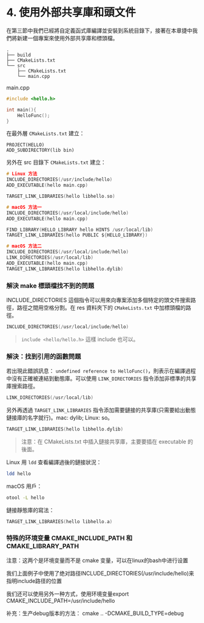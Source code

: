 # 4. 使用外部共享庫和頭文件
在第三節中我們已經將自定義函式庫編譯並安裝到系統目錄下，接著在本章捷中我們將新建一個專案來使用外部共享庫和標頭檔。

```
.
├── build
├── CMakeLists.txt
└── src
    ├── CMakeLists.txt
    └── main.cpp
```

main.cpp

```cpp
#include <hello.h>

int main(){
	HelloFunc();
}
```

在最外層 `CMakeLists.txt` 建立：
```
PROJECT(HELLO)
ADD_SUBDIRECTORY(lib bin)
```

另外在 src 目錄下 `CMakeLists.txt` 建立：

```c
# Linux 方法
INCLUDE_DIRECTORIES(/usr/include/hello)
ADD_EXECUTABLE(hello main.cpp)

TARGET_LINK_LIBRARIES(hello libhello.so)
```

```c
# macOS 方法一
INCLUDE_DIRECTORIES(/usr/local/include/hello)
ADD_EXECUTABLE(hello main.cpp)

FIND_LIBRARY(HELLO_LIBRARY hello HINTS /usr/local/lib)
TARGET_LINK_LIBRARIES(hello PUBLIC ${HELLO_LIBRARY})
```

```c
# macOS 方法二
INCLUDE_DIRECTORIES(/usr/local/include/hello)
LINK_DIRECTORIES(/usr/local/lib)
ADD_EXECUTABLE(hello main.cpp)
TARGET_LINK_LIBRARIES(hello libhello.dylib)
```

### 解決 make 標頭檔找不到的問題
INCLUDE_DIRECTORIES 這個指令可以用來向專案添加多個特定的頭文件搜索路徑，路徑之間用空格分割。在 res 資料夾下的 `CMakeLists.txt` 中加標頭檔的路徑。

```c
INCLUDE_DIRECTORIES(/usr/local/include/hello)
```

> `include <hello/hello.h>`  這樣 include 也可以。

### 解決：找到引用的函數問題

若出現此錯誤訊息： `undefined reference to HelloFunc()`，則表示在編譯過程中沒有正確被連結到動態庫。可以使用 `LINK_DIRECTORIES` 指令添加非標準的共享庫搜索路徑。
 
```c
LINK_DIRECTORIES(/usr/local/lib)
```

另外再透過 `TARGET_LINK_LIBRARIES` 指令添加需要鏈接的共享庫(只需要給出動態鏈接庫的名字就行)。mac: dylib; Linux: so。

```c
TARGET_LINK_LIBRARIES(hello libhello.dylib)
```

> 注意：在 CMakeLists.txt 中插入鏈接共享庫，主要要插在 executable 的後面。

Linux 用 `ldd` 查看編譯過後的鏈接狀況：

```sh
ldd hello
```

macOS 用戶：
```sh
otool -L hello
```


鏈接靜態庫的寫法：
```c
TARGET_LINK_LIBRARIES(hello libhello.a)
```

### 特殊的环境变量 CMAKE_INCLUDE_PATH 和 CMAKE_LIBRARY_PATH

注意：这两个是环境变量而不是 cmake 变量，可以在linux的bash中进行设置

我们上面例子中使用了绝对路径INCLUDE_DIRECTORIES(/usr/include/hello)来指明include路径的位置

我们还可以使用另外一种方式，使用环境变量export CMAKE_INCLUDE_PATH=/usr/include/hello

补充：生产debug版本的方法：
cmake .. -DCMAKE_BUILD_TYPE=debug


